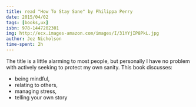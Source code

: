 ```yaml
---
title: read "How To Stay Sane" by Philippa Perry
date: 2015/04/02
tags: [books,ux]
isbn: 978-1447202301
img: http://ecx.images-amazon.com/images/I/31YYjIP8PkL.jpg
author: Jez Nicholson
time-spent: 2h
---
```

​​The title is a little alarming to most people, but personally I have no problem with actively seeking to protect my own sanity. This book discusses:
* being mindful,
* relating to others,
* managing stress,
* telling your own story